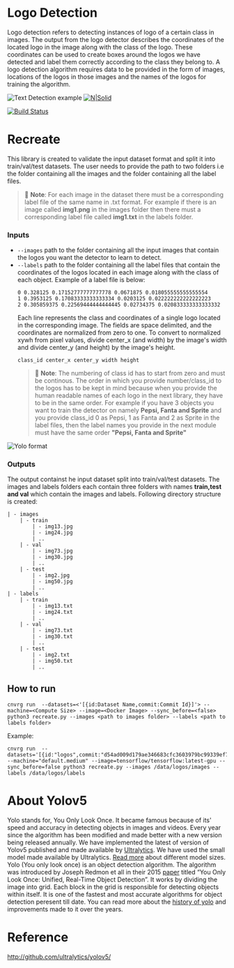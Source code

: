 # Logo Detection 
Logo detection refers to detecting instances of logo of a certain class in images. The output from the logo detector describes the coordinates of the located logo in the image along with the class of the logo. These coordinates can be used to create boxes around the logos we have detected and label them correctly according to the class they belong to. A logo detection algorithm requires data to be provided in the form of images, locations of the logos in those images and the names of the logos for training the algorithm. 


![Text Detection example](https://libhub-readme.s3.us-west-2.amazonaws.com/vision/logo.jpg)
[![N|Solid](https://cnvrg.io/wp-content/uploads/2018/12/logo-dark.png)](https://nodesource.com/products/nsolid)

[![Build Status](https://travis-ci.org/joemccann/dillinger.svg?branch=master)](https://travis-ci.org/joemccann/dillinger)

# Recreate
This library is created to validate the input dataset format and split it into train/val/test datasets. The user needs to provide the path to two folders i.e the folder containing all the images and the folder containing all the label files.
> 📝 **Note**: For each image in the dataset there must be a corresponding label file of the same name in .txt format. For example if there is an image called **img1.png** in the images folder then there must a corresponding label file called **img1.txt** in the labels folder.
### Inputs
- `--images` path to the folder containing all the input images that contain the logos you want the detector to learn to detect.
- `--labels` path to the folder containing all the label files that contain the coordinates of the logos located in each image along with the class of each object.
Example of a label file is below:
    ```
    0 0.328125 0.17152777777777778 0.0671875 0.018055555555555554
    1 0.3953125 0.17083333333333334 0.0203125 0.022222222222222223
    2 0.305859375 0.22569444444444445 0.02734375 0.020833333333333332
    ```
    Each line represents the class and coordinates of a single logo located in the corresponding image. The fields are space delimited, and the coordinates are normalized from zero to one. To convert to normalized xywh from pixel values, divide center_x (and width) by the image's width and divide center_y (and height) by the image's height.
    ```
    class_id center_x center_y width height
    ```
    > 📝 **Note**: The numbering of class id has to start from zero and must be continous. 
    The order in which you provide number/class_id to the logos has to be kept in mind because when you provide the human readable names of each logo in the next library, they have to be in the same order. For example if you have 3 objects you want to train the detector on namely **Pepsi, Fanta and Sprite** and you provide class_id 0 as Pepsi, 1 as Fanta and 2 as Sprite in the label files, then the label names you provide in the next module must have the same order **"Pepsi, Fanta and Sprite"**
    
![Yolo format](https://libhub-readme.s3.us-west-2.amazonaws.com/vision/yolov5format.jpeg)
### Outputs
The output containst he input dataset split into train/val/test datasets. The images and labels folders each contain three folders with names **train,test and val** which contain the images and labels. Following directory structure is created:
```
| - images
    | - train
        | - img13.jpg
        | - img24.jpg
        | ..
    | - val
        | - img73.jpg
        | - img30.jpg
        | ..
    | - test
        | - img2.jpg
        | - img50.jpg
        | ..
| - labels
    | - train
        | - img13.txt
        | - img24.txt
        | ..
    | - val
        | - img73.txt
        | - img30.txt
        | ..
    | - test
        | - img2.txt
        | - img50.txt
        | ..
```
## How to run
```
cnvrg run  --datasets=<'[{id:Dataset Name,commit:Commit Id}]'> --machine=<Compute Size> --image=<Docker Image> --sync_before=<false> python3 recreate.py --images <path to images folder> --labels <path to labels folder>
```
Example:
```
cnvrg run  --datasets='[{id:"logos",commit:"d54ad009d179ae346683cfc3603979bc99339ef7"}]' --machine="default.medium" --image=tensorflow/tensorflow:latest-gpu --sync_before=false python3 recreate.py --images /data/logos/images --labels /data/logos/labels
```


# About Yolov5
Yolo stands for, You Only Look Once. It became famous because of its' speed and accuracy in detecting objects in images and videos. Every year since the algorithm has been modified and made better with a new version being released annually. We have implemented the latest of version of Yolov5 published and made available by [Ultralytics](https://github.com/ultralytics/yolov5). We have used the small model made available by Ultralytics. [Read more](https://pytorch.org/hub/ultralytics_yolov5/) about different model sizes.
Yolo (You only look once) is an object detection algorithm. The algorithm was introduced by Joseph Redmon et all in their 2015 [paper](https://arxiv.org/pdf/1506.02640.pdf) titled “You Only Look Once: Unified, Real-Time Object Detection”. It works by dividing the image into grid. Each block in the grid is responsible for detecting objects within itself. It is one of the fastest and most accurate algorithms for object detection peresent till date.
You can read more about the [history of yolo](https://machinelearningknowledge.ai/a-brief-history-of-yolo-object-detection-models/) and improvements made to it over the years.

# Reference
http://github.com/ultralytics/yolov5/
